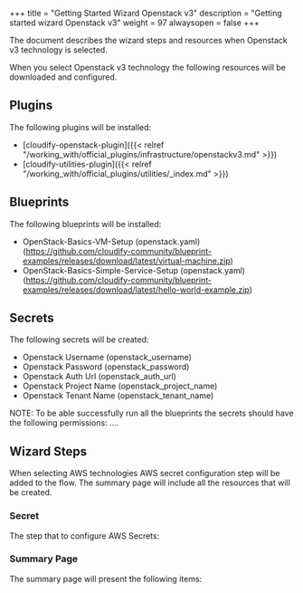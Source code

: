 +++
title = "Getting Started Wizard Openstack v3"
description = "Getting started wizard Openstack v3"
weight = 97
alwaysopen = false
+++

The document describes the wizard steps and resources when Openstack v3 technology is selected.

When you select Openstack v3 technology the following resources will be downloaded and configured.

## Plugins

The following plugins will be installed:

* [cloudify-openstack-plugin]({{< relref "/working_with/official_plugins/infrastructure/openstackv3.md" >}})
* [cloudify-utilities-plugin]({{< relref "/working_with/official_plugins/utilities/_index.md" >}})


## Blueprints

The following blueprints will be installed:
* OpenStack-Basics-VM-Setup (openstack.yaml) (https://github.com/cloudify-community/blueprint-examples/releases/download/latest/virtual-machine.zip)
* OpenStack-Basics-Simple-Service-Setup (openstack.yaml) (https://github.com/cloudify-community/blueprint-examples/releases/download/latest/hello-world-example.zip)

## Secrets

The following secrets will be created:

* Openstack Username (openstack_username)
* Openstack Password (openstack_password)
* Openstack Auth Url (openstack_auth_url)
* Openstack Project Name (openstack_project_name)
* Openstack Tenant Name (openstack_tenant_name)

NOTE: To be able successfully run all the blueprints the secrets should have the following permissions:
....

## Wizard Steps

When selecting AWS technologies AWS secret configuration step will be added to the flow. The summary page will include all the resources that will be created.
 
### Secret

The step that to configure AWS Secrets:


### Summary Page

The summary page will present the following items:
